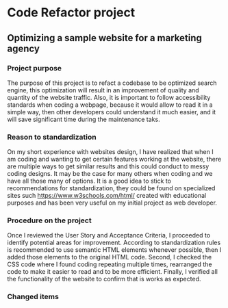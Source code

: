 # Code Refactor project

## Optimizing a sample website for a marketing agency

### Project purpose
The purpose of this project is to refact a codebase to be optimized search engine, this optimization will result in an improvement of quality and quantity of the website traffic. Also, it is important to follow accessibility standards when coding a webpage, because it would allow to read it in a simple way, then other developers could understand it much easier, and it will save significant time during the maintenance taks.

### Reason to standardization
On my short experience with websites design, I have realized that when I am coding and wanting to get certain features working at the website, there are multiple ways to get similar results and this could conduct to messy coding designs. It may be the case for many others when coding and we have all those many of options. It is a good idea to stick to recommendations for standardization, they could be found on specialized sites such https://www.w3schools.com/html/ created with educational purposes and has been very useful on my initial project as web developer.

### Procedure on the project
Once I reviewed the User Story and Acceptance Criteria, I proceeded to identify potential areas for improvement. According to standardization rules is recommended to use semantic HTML elements whenever possible, then I added those elements to the original HTML code. Second, I checked the CSS code where I found coding repeating multiple times, rearranged the code to make it easier to read and to be more efficient. Finally, I verified all the functionality of the website to confirm that is works as expected. 

### Changed items














